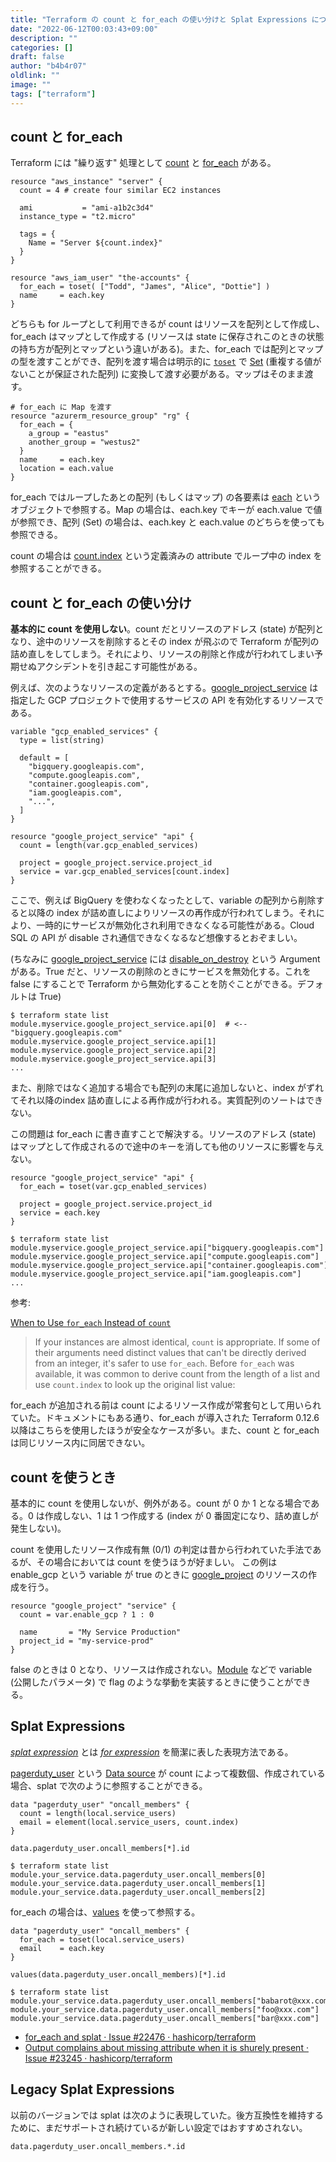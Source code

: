 ```yaml
---
title: "Terraform の count と for_each の使い分けと Splat Expressions について"
date: "2022-06-12T00:03:43+09:00"
description: ""
categories: []
draft: false
author: "b4b4r07"
oldlink: ""
image: ""
tags: ["terraform"]
---
```


## count と for_each

Terraform には "繰り返す" 処理として [count](https://www.terraform.io/language/meta-arguments/count) と [for_each](https://www.terraform.io/language/meta-arguments/for_each) がある。

```hcl
resource "aws_instance" "server" {
  count = 4 # create four similar EC2 instances

  ami           = "ami-a1b2c3d4"
  instance_type = "t2.micro"

  tags = {
    Name = "Server ${count.index}"
  }
}
```

```hcl
resource "aws_iam_user" "the-accounts" {
  for_each = toset( ["Todd", "James", "Alice", "Dottie"] )
  name     = each.key
}
```

どちらも for ループとして利用できるが count はリソースを配列として作成し、for_each はマップとして作成する (リソースは state に保存されこのときの状態の持ち方が配列とマップという違いがある)。また、for_each では配列とマップの型を渡すことができ、配列を渡す場合は明示的に [`toset`](https://www.terraform.io/language/functions/toset) で [Set](https://www.terraform.io/language/expressions/type-constraints#collection-types) (重複する値がないことが保証された配列) に変換して渡す必要がある。マップはそのまま渡す。

```hcl
# for_each に Map を渡す
resource "azurerm_resource_group" "rg" {
  for_each = {
    a_group = "eastus"
    another_group = "westus2"
  }
  name     = each.key
  location = each.value
}
```

for_each ではループしたあとの配列 (もしくはマップ) の各要素は [each](https://www.terraform.io/language/meta-arguments/for_each#the-each-object) というオブジェクトで参照する。Map の場合は、each.key でキーが each.value で値が参照でき、配列 (Set) の場合は、each.key と each.value のどちらを使っても参照できる。

count の場合は [count.index](https://www.terraform.io/language/meta-arguments/count#count-index) という定義済みの attribute でループ中の index を参照することができる。

## count と for_each の使い分け

**基本的に count を使用しない**。count だとリソースのアドレス (state) が配列となり、途中のリソースを削除するとその index が飛ぶので Terraform が配列の詰め直しをしてしまう。それにより、リソースの削除と作成が行われてしまい予期せぬアクシデントを引き起こす可能性がある。

例えば、次のようなリソースの定義があるとする。[google_project_service](https://registry.terraform.io/providers/hashicorp/google/latest/docs/resources/google_project_service) は指定した GCP プロジェクトで使用するサービスの API を有効化するリソースである。


```hcl
variable "gcp_enabled_services" {
  type = list(string)

  default = [
    "bigquery.googleapis.com",
    "compute.googleapis.com",
    "container.googleapis.com",
    "iam.googleapis.com",
    "...",
  ]
}

resource "google_project_service" "api" {
  count = length(var.gcp_enabled_services)

  project = google_project.service.project_id
  service = var.gcp_enabled_services[count.index]
}
```

ここで、例えば BigQuery を使わなくなったとして、variable の配列から削除すると以降の index が詰め直しによりリソースの再作成が行われてしまう。それにより、一時的にサービスが無効化され利用できなくなる可能性がある。Cloud SQL の API が disable され通信できなくなるなど想像するとおぞましい。

(ちなみに [google_project_service](https://registry.terraform.io/providers/hashicorp/google/latest/docs/resources/google_project_service) には [disable_on_destroy](https://registry.terraform.io/providers/hashicorp/google/latest/docs/resources/google_project_service#disable_on_destroy) という Argument がある。True だと、リソースの削除のときにサービスを無効化する。これを false にすることで Terraform から無効化することを防ぐことができる。デフォルトは True)

```console
$ terraform state list
module.myservice.google_project_service.api[0]  # <-- "bigquery.googleapis.com"
module.myservice.google_project_service.api[1]
module.myservice.google_project_service.api[2]
module.myservice.google_project_service.api[3]
...
```

また、削除ではなく追加する場合でも配列の末尾に追加しないと、index がずれてそれ以降のindex 詰め直しによる再作成が行われる。実質配列のソートはできない。

この問題は for_each に書き直すことで解決する。リソースのアドレス (state) はマップとして作成されるので途中のキーを消しても他のリソースに影響を与えない。

```hcl
resource "google_project_service" "api" {
  for_each = toset(var.gcp_enabled_services)

  project = google_project.service.project_id
  service = each.key
}
```

```console
$ terraform state list
module.myservice.google_project_service.api["bigquery.googleapis.com"]
module.myservice.google_project_service.api["compute.googleapis.com"]
module.myservice.google_project_service.api["container.googleapis.com"]
module.myservice.google_project_service.api["iam.googleapis.com"]
...
```

参考:

[When to Use `for_each` Instead of `count`](https://www.terraform.io/language/meta-arguments/count#when-to-use-for_each-instead-of-count)

> If your instances are almost identical, `count` is appropriate. If some of their arguments need distinct values that can't be directly derived from an integer, it's safer to use `for_each`.
> Before `for_each` was available, it was common to derive count from the length of a list and use `count.index` to look up the original list value:

for_each が追加される前は count によるリソース作成が常套句として用いられていた。ドキュメントにもある通り、for_each が導入された Terraform 0.12.6 以降はこちらを使用したほうが安全なケースが多い。また、count と for_each は同じリソース内に同居できない。


## count を使うとき

基本的に count を使用しないが、例外がある。count が 0 か 1 となる場合である。0 は作成しない、1 は 1 つ作成する (index が 0 番固定になり、詰め直しが発生しない)。

count を使用したリソース作成有無 (0/1) の判定は昔から行われていた手法であるが、その場合においては count を使うほうが好ましい。
この例は enable_gcp という variable が true のときに [google_project](https://registry.terraform.io/providers/hashicorp/google/latest/docs/resources/google_project) のリソースの作成を行う。

```hcl
resource "google_project" "service" {
  count = var.enable_gcp ? 1 : 0

  name       = "My Service Production"
  project_id = "my-service-prod"
}
```

false のときは 0 となり、リソースは作成されない。[Module](https://www.terraform.io/language/modules/syntax) などで variable (公開したパラメータ) で flag のような挙動を実装するときに使うことができる。

## Splat Expressions

[_splat expression_](https://www.terraform.io/language/expressions/splat) とは [_for expression_](https://www.terraform.io/language/expressions/for) を簡潔に表した表現方法である。

[pagerduty_user](https://registry.terraform.io/providers/PagerDuty/pagerduty/latest/docs/data-sources/user) という [Data source](https://www.terraform.io/language/data-sources) が count によって複数個、作成されている場合、splat で次のように参照することができる。

```hcl
data "pagerduty_user" "oncall_members" {
  count = length(local.service_users)
  email = element(local.service_users, count.index)
}
```

```hcl
data.pagerduty_user.oncall_members[*].id
```

```console
$ terraform state list
module.your_service.data.pagerduty_user.oncall_members[0]
module.your_service.data.pagerduty_user.oncall_members[1]
module.your_service.data.pagerduty_user.oncall_members[2]
```

for_each の場合は、[values](https://www.terraform.io/language/functions/values) を使って参照する。

```hcl
data "pagerduty_user" "oncall_members" {
  for_each = toset(local.service_users)
  email    = each.key
}
```

```hcl
values(data.pagerduty_user.oncall_members)[*].id
```

```console
$ terraform state list
module.your_service.data.pagerduty_user.oncall_members["babarot@xxx.com"]
module.your_service.data.pagerduty_user.oncall_members["foo@xxx.com"]
module.your_service.data.pagerduty_user.oncall_members["bar@xxx.com"]
```

- [for_each and splat · Issue #22476 · hashicorp/terraform](https://github.com/hashicorp/terraform/issues/22476)
- [Output complains about missing attribute when it is shurely present · Issue #23245 · hashicorp/terraform](https://github.com/hashicorp/terraform/issues/23245)

## Legacy Splat Expressions

以前のバージョンでは splat は次のように表現していた。後方互換性を維持するために、まだサポートされ続けているが新しい設定ではおすすめされない。

```hcl
data.pagerduty_user.oncall_members.*.id
```
